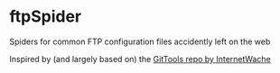 # ftpSpider
Spiders for common FTP configuration files accidently left on the web

Inspired by (and largely based on) the [GitTools repo by InternetWache](https://github.com/stolenbikes88/GitTools)
